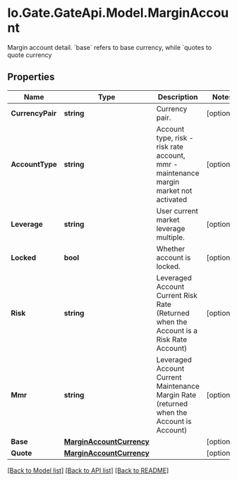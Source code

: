
# Io.Gate.GateApi.Model.MarginAccount

Margin account detail. &#x60;base&#x60; refers to base currency, while &#x60;quotes to quote currency

## Properties

Name | Type | Description | Notes
------------ | ------------- | ------------- | -------------
**CurrencyPair** | **string** | Currency pair. | [optional] 
**AccountType** | **string** | Account type, risk - risk rate account, mmr - maintenance margin market not activated | [optional] 
**Leverage** | **string** | User current market leverage multiple. | [optional] 
**Locked** | **bool** | Whether account is locked. | [optional] 
**Risk** | **string** | Leveraged Account Current Risk Rate (Returned when the Account is a Risk Rate Account) | [optional] 
**Mmr** | **string** | Leveraged Account Current Maintenance Margin Rate (returned when the Account is Account) | [optional] 
**Base** | [**MarginAccountCurrency**](MarginAccountCurrency.md) |  | [optional] 
**Quote** | [**MarginAccountCurrency**](MarginAccountCurrency.md) |  | [optional] 

[[Back to Model list]](../README.md#documentation-for-models)
[[Back to API list]](../README.md#documentation-for-api-endpoints)
[[Back to README]](../README.md)

